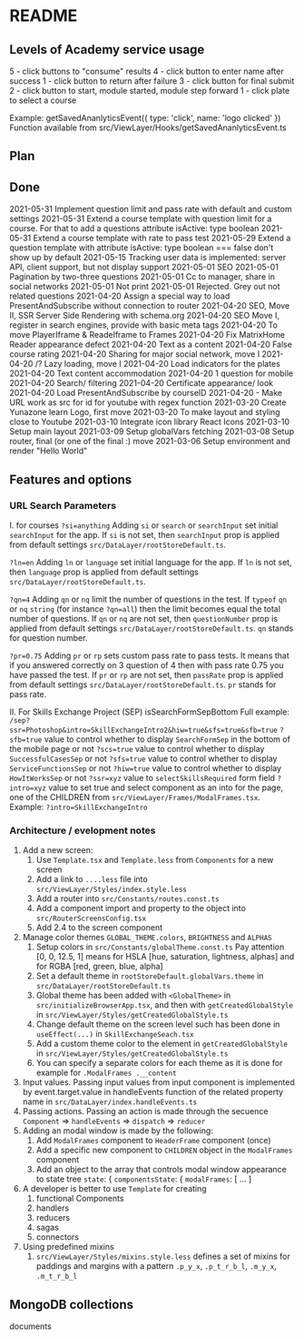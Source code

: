# README

## Levels of Academy service usage

5 - click buttons to "consume" results
4 - click button to enter name after success
1 - click button to return after failure
3 - click button for final submit
2 - click button to start, module started, module step forward
1 - click plate to select a course

Example: getSavedAnanlyticsEvent({ type: 'click', name: 'logo clicked' })
Function available from src/ViewLayer/Hooks/getSavedAnanlyticsEvent.ts

## Plan

## Done

2021-05-31 Implement question limit and pass rate with default and custom settings
2021-05-31 Extend a course template with question limit for a course. For that to add a questions attribute isActive: type boolean
2021-05-31 Extend a course template with rate to pass test
2021-05-29 Extend a question template with attribute isActive: type boolean === false don't show up by default
2021-05-15 Tracking user data is implemented: server API, client support, but not display support
2021-05-01 SEO
2021-05-01 Pagination by two-three questions
2021-05-01 Cc to manager, share in social networks
2021-05-01 Not print
2021-05-01 Rejected. Grey out not related questions
2021-04-20 Assign a special way to load PresentAndSubscribe without connection to router
2021-04-20 SEO, Move II, SSR Server Side Rendering with schema.org
2021-04-20 SEO Move I, register in search engines, provide with basic meta tags
2021-04-20 To move PlayerIframe & ReadeIframe to Frames
2021-04-20 Fix MatrixHome Reader appearance defect
2021-04-20 Text as a content
2021-04-20 False course rating
2021-04-20 Sharing for major social network, move I
2021-04-20 /? Lazy loading, move I
2021-04-20 Load indicators for the plates
2021-04-20 Text content accommodation
2021-04-20 1 question for mobile
2021-04-20 Search/ filtering
2021-04-20 Certificate appearance/ look
2021-04-20 Load PresentAndSubscribe by courseID
2021-04-20 - Make URL work as src for id for youtube with regex function
2021-03-20 Create Yunazone learn Logo, first move
2021-03-20 To make layout and styling close to Youtube
2021-03-10 Integrate icon library React Icons
2021-03-10 Setup main layout
2021-03-09 Setup globalVars fetching
2021-03-08 Setup router, final (or one of the final :) move
2021-03-06 Setup environment and render "Hello World"

## Features and options

### URL Search Parameters

I. for courses
`?si=anything` Adding `si` or `search` or `searchInput` set initial `searchInput` for the app. If `si` is not set, then `searchInput` prop is applied from default settings `src/DataLayer/rootStoreDefault.ts`.

`?ln=en` Adding `ln` or `language` set initial language for the app. If `ln` is not set, then `language` prop is applied from default settings `src/DataLayer/rootStoreDefault.ts`.

`?qn=4` Adding `qn` or `nq` limit the number of questions in the test. If `typeof` `qn` or `nq` `string` (for instance `?qn=all`) then the limit becomes equal the total number of questions. If `qn` or `nq` are not set, then `questionNumber` prop is applied from default settings `src/DataLayer/rootStoreDefault.ts`. `qn` stands for question number.

`?pr=0.75` Adding `pr` or `rp` sets custom pass rate to pass tests. It means that if you answered correctly on 3 question of 4 then with pass rate 0.75 you have passed the test. If `pr` or `rp` are not set, then `passRate` prop is applied from default settings `src/DataLayer/rootStoreDefault.ts`. `pr` stands for pass rate.

II. For Skills Exchange Project (SEP) isSearchFormSepBottom
Full example: `/sep?ssr=Photoshop&intro=SkillExchangeIntro2&hiw=true&sfs=true&sfb=true`
`?sfb=true` value to control whether to display `SearchFormSep` in the bottom of the mobile page or not
`?scs=true` value to control whether to display `SuccessfulCasesSep` or not
`?sfs=true` value to control whether to display `ServiceFunctionsSep` or not
`?hiw=true` value to control whether to display `HowItWorksSep` or not
`?ssr=xyz` value to `selectSkillsRequired` form field
`?intro=xyz` value to set true and select component as an into for the page, one of the CHILDREN from `src/ViewLayer/Frames/ModalFrames.tsx`. Example: `?intro=SkillExchangeIntro`

### Architecture / evelopment notes

1. Add a new screen:
   1. Use `Template.tsx` and `Template.less` from `Components` for a new screen
   2. Add a link to `....less` file into `src/ViewLayer/Styles/index.style.less`
   3. Add a router into `src/Constants/routes.const.ts`
   4. Add a component import and property to the object into `src/RouterScreensConfig.tsx`
   5. Add 2.4 to the screen component
2. Manage color themes `GLOBAL_THEME.colors`, `BRIGHTNESS` and `ALPHAS`
   1. Setup colors in `src/Constants/globalTheme.const.ts` Pay attention [0, 0, 12.5, 1] means for HSLA [hue, saturation, lightness, alphas] and for RGBA [red, green, blue, alpha]
   2. Set a default theme in `rootStoreDefault.globalVars.theme` in `src/DataLayer/rootStoreDefault.ts`
   3. Global theme has been added with `<GlobalTheme>` in `src/initializeBrowserApp.tsx`, and then with `getCreatedGlobalStyle` in `src/ViewLayer/Styles/getCreatedGlobalStyle.ts`
   4. Change default theme on the screen level such has been done in `useEffect(...)` in `SkillExchangeSeach.tsx`
   5. Add a custom theme color to the element in `getCreatedGlobalStyle` in `src/ViewLayer/Styles/getCreatedGlobalStyle.ts`
   6. You can specify a separate colors for each theme as it is done for example for `.ModalFrames .__content`
3. Input values. Passing input values from input component is implemented by event.target.value in handleEvents function of the related property name in `src/DataLayer/index.handleEvents.ts`
4. Passing actions. Passing an action is made through the secuence `Component` => `handleEvents` => `dispatch` => `reducer`
5. Adding an modal window is made by the following:
   1. Add `ModalFrames` component to `HeaderFrame` component (once)
   2. Add a specific new component to `CHILDREN` object in the `ModalFrames` component
   3. Add an object to the array that controls modal window appearance to state tree `state`: { `componentsState`: {
      `modalFrames`: [ ... ]
6. A developer is better to use `Template` for creating
   1. functional Components
   2. handlers
   3. reducers
   4. sagas
   5. connectors
7. Using predefined mixins
   1. `src/ViewLayer/Styles/mixins.style.less` defines a set of mixins for paddings and margins with a pattern `.p_y_x`, `.p_t_r_b_l`, `.m_y_x`, `.m_t_r_b_l`

## MongoDB collections

documents
